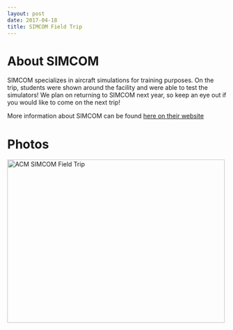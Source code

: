 ```yaml
---
layout: post
date: 2017-04-18
title: SIMCOM Field Trip
---
```

# About SIMCOM
SIMCOM specializes in aircraft simulations for training purposes. On the trip, students were shown around the facility and were able to test the simulators! We plan on returning to SIMCOM next year, so keep an eye out if you would like to come on the next trip!  

More information about SIMCOM can be found [here on their website](www.simulator.com)

# Photos
<a data-flickr-embed="true" data-header="true"  href="https://www.flickr.com/gp/96382967@N04/PwC1ie" title="ACM SIMCOM Field Trip"><img src="https://c1.staticflickr.com/3/2877/33285107804_bac50c017c.jpg" width="500" height="375" alt="ACM SIMCOM Field Trip"></a><script async src="//embedr.flickr.com/assets/client-code.js" charset="utf-8"></script>